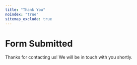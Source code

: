 ```yaml
---
title: "Thank You"
noindex: "true"
sitemap_exclude: true
---
```


# Form Submitted

Thanks for contacting us! We will be in touch with you shortly.